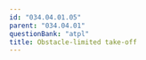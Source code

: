 ```yaml
---
id: "034.04.01.05"
parent: "034.04.01"
questionBank: "atpl"
title: Obstacle-limited take-off
---
```

